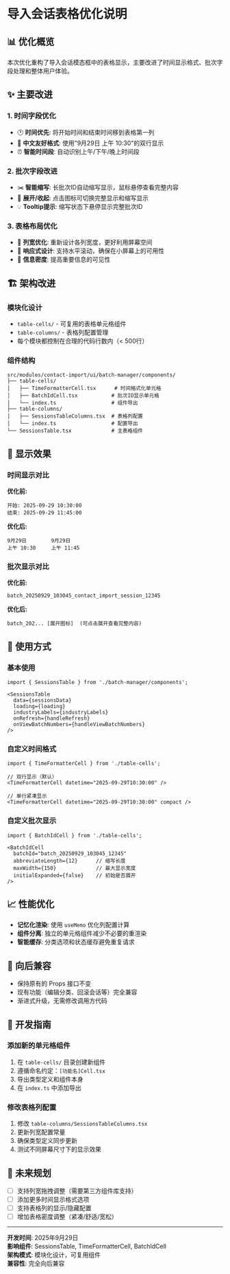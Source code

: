 # 导入会话表格优化说明

## 📊 优化概览

本次优化重构了导入会话模态框中的表格显示，主要改进了时间显示格式、批次字段处理和整体用户体验。

## ✨ 主要改进

### 1. **时间字段优化**
- 🕐 **时间优先**: 将开始时间和结束时间移到表格第一列
- 📅 **中文友好格式**: 使用"9月29日 上午 10:30"的双行显示
- ⏰ **智能时间段**: 自动识别上午/下午/晚上时间段

### 2. **批次字段改进**
- ✂️ **智能缩写**: 长批次ID自动缩写显示，鼠标悬停查看完整内容
- 🔄 **展开/收起**: 点击图标可切换完整显示和缩写显示
- 💡 **Tooltip提示**: 缩写状态下悬停显示完整批次ID

### 3. **表格布局优化**
- 📏 **列宽优化**: 重新设计各列宽度，更好利用屏幕空间
- 📱 **响应式设计**: 支持水平滚动，确保在小屏幕上的可用性
- 🎯 **信息密度**: 提高重要信息的可见性

## 🏗️ 架构改进

### 模块化设计
- `table-cells/` - 可复用的表格单元格组件
- `table-columns/` - 表格列配置管理
- 每个模块都控制在合理的代码行数内（< 500行）

### 组件结构
```
src/modules/contact-import/ui/batch-manager/components/
├── table-cells/
│   ├── TimeFormatterCell.tsx      # 时间格式化单元格
│   ├── BatchIdCell.tsx           # 批次ID显示单元格
│   └── index.ts                  # 组件导出
├── table-columns/
│   ├── SessionsTableColumns.tsx  # 表格列配置
│   └── index.ts                  # 配置导出
└── SessionsTable.tsx             # 主表格组件
```

## 🎨 显示效果

### 时间显示对比
**优化前:**
```
开始: 2025-09-29 10:30:00
结束: 2025-09-29 11:45:00
```

**优化后:**
```
9月29日        9月29日
上午 10:30     上午 11:45
```

### 批次显示对比
**优化前:**
```
batch_20250929_103045_contact_import_session_12345
```

**优化后:**
```
batch_202... [展开图标]  (可点击展开查看完整内容)
```

## 🔧 使用方式

### 基本使用
```tsx
import { SessionsTable } from './batch-manager/components';

<SessionsTable
  data={sessionsData}
  loading={loading}
  industryLabels={industryLabels}
  onRefresh={handleRefresh}
  onViewBatchNumbers={handleViewBatchNumbers}
/>
```

### 自定义时间格式
```tsx
import { TimeFormatterCell } from './table-cells';

// 双行显示（默认）
<TimeFormatterCell datetime="2025-09-29T10:30:00" />

// 单行紧凑显示
<TimeFormatterCell datetime="2025-09-29T10:30:00" compact />
```

### 自定义批次显示
```tsx
import { BatchIdCell } from './table-cells';

<BatchIdCell 
  batchId="batch_20250929_103045_12345"
  abbreviateLength={12}      // 缩写长度
  maxWidth={150}             // 最大显示宽度
  initialExpanded={false}    // 初始是否展开
/>
```

## 📈 性能优化

- **记忆化渲染**: 使用 `useMemo` 优化列配置计算
- **组件分离**: 独立的单元格组件减少不必要的重渲染
- **智能缓存**: 分类选项和状态缓存避免重复请求

## 🔄 向后兼容

- 保持原有的 Props 接口不变
- 现有功能（编辑分类、回滚会话等）完全兼容
- 渐进式升级，无需修改调用方代码

## 📝 开发指南

### 添加新的单元格组件
1. 在 `table-cells/` 目录创建新组件
2. 遵循命名约定：`[功能名]Cell.tsx`
3. 导出类型定义和组件本身
4. 在 `index.ts` 中添加导出

### 修改表格列配置
1. 修改 `table-columns/SessionsTableColumns.tsx`
2. 更新列宽配置常量
3. 确保类型定义同步更新
4. 测试不同屏幕尺寸下的显示效果

## 🎯 未来规划

- [ ] 支持列宽拖拽调整（需要第三方组件库支持）
- [ ] 添加更多时间显示格式选项
- [ ] 支持表格列的显示/隐藏配置
- [ ] 增加表格密度调整（紧凑/舒适/宽松）

---

**开发时间**: 2025年9月29日  
**影响组件**: SessionsTable, TimeFormatterCell, BatchIdCell  
**架构模式**: 模块化设计，可复用组件  
**兼容性**: 完全向后兼容